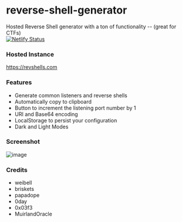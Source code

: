 # reverse-shell-generator 
Hosted Reverse Shell generator with a ton of functionality -- (great for CTFs)
<br> [![Netlify Status](https://api.netlify.com/api/v1/badges/46dbabe0-23b7-42e6-b04b-e1769dc455ce/deploy-status)](https://app.netlify.com/sites/brave-swartz-5dcdab/deploys)

### Hosted Instance
https://revshells.com



### Features

- Generate common listeners and reverse shells
- Automatically copy to clipboard
- Button to increment the listening port number by 1
- URI and Base64 encoding
- LocalStorage to persist your configuration
- Dark and Light Modes

### Screenshot
![image](https://user-images.githubusercontent.com/58673953/111243529-9d646f80-85d7-11eb-986c-9842747dc2e7.png)

### Credits
- weibell
- briskets
- papadope
- 0day
- 0x03f3
- MuirlandOracle

